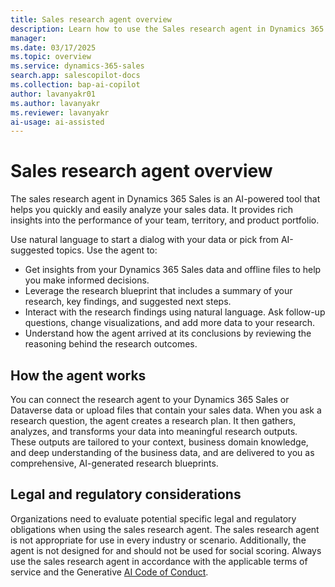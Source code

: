 ```yaml
---
title: Sales research agent overview
description: Learn how to use the Sales research agent in Dynamics 365 Sales to get insights about your customers, prospects, sales targets, and competitors.
manager:
ms.date: 03/17/2025
ms.topic: overview
ms.service: dynamics-365-sales
search.app: salescopilot-docs
ms.collection: bap-ai-copilot
author: lavanyakr01
ms.author: lavanyakr
ms.reviewer: lavanyakr
ai-usage: ai-assisted
---
```


# Sales research agent overview

The sales research agent in Dynamics 365 Sales is an AI-powered tool that helps you quickly and easily analyze your sales data. It provides rich insights into the performance of your team, territory, and product portfolio.

Use natural language to start a dialog with your data or pick from AI-suggested topics. Use the agent to:

- Get insights from your Dynamics 365 Sales data and offline files to help you make informed decisions.
- Leverage the research blueprint that includes a summary of your research, key findings, and suggested next steps.
- Interact with the research findings using natural language. Ask follow-up questions, change visualizations, and add more data to your research.
- Understand how the agent arrived at its conclusions by reviewing the reasoning behind the research outcomes.

## How the agent works

You can connect the research agent to your Dynamics 365 Sales or Dataverse data or upload files that contain your sales data. When you ask a research question, the agent creates a research plan. It then gathers, analyzes, and transforms your data into meaningful research outputs. These outputs are tailored to your context, business domain knowledge, and deep understanding of the business data, and are delivered to you as comprehensive, AI-generated research blueprints.

## Legal and regulatory considerations

Organizations need to evaluate potential specific legal and regulatory obligations when using the sales research agent. The sales research agent is not appropriate for use in every industry or scenario. Additionally, the agent is not designed for and should not be used for social scoring. Always use the sales research agent in accordance with the applicable terms of service and the Generative [AI Code of Conduct](/legal/ai-code-of-conduct).

